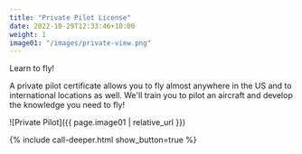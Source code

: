 ```yaml
---
title: "Private Pilot License"
date: 2022-10-29T12:33:46+10:00
weight: 1
image01: "/images/private-view.png"
---
```


Learn to fly!  

A private pilot certificate allows you to fly almost anywhere in the US and to international locations as well.  We'll train you to pilot an aircraft and develop the knowledge you need to fly! 

![Private Pilot]({{ page.image01 | relative_url }})

<div class="container">
    <div class="row justify-content-start">
      <div class="col-12 order-2 order-md-1">
          {% include call-deeper.html show_button=true %}
      </div>
    </div>
</div>
